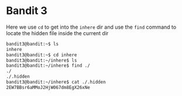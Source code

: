 # Bandit 3

Here we use `cd` to get into the `inhere` dir and use the `find` command to locate the hidden file inside the current dir
```bash
bandit3@bandit:~$ ls
inhere
bandit3@bandit:~$ cd inhere
bandit3@bandit:~/inhere$ ls
bandit3@bandit:~/inhere$ find ./
./
./.hidden
bandit3@bandit:~/inhere$ cat ./.hidden
2EW7BBsr6aMMoJ2HjW067dm8EgX26xNe
```
